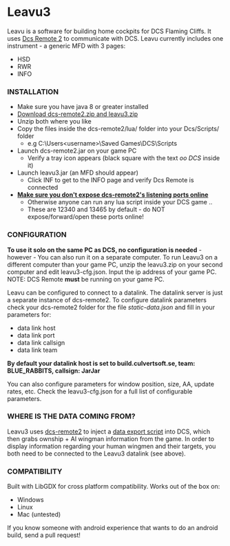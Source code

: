 # Leavu3

Leavu is a software for building home cockpits for DCS Flaming Cliffs. It uses [Dcs Remote 2](https://github.com/GiGurra/dcs-remote2) to communicate with DCS. Leavu currently includes one instrument - a generic MFD with 3 pages:
 * HSD
 * RWR
 * INFO


### INSTALLATION

* Make sure you have java 8 or greater installed
* [Download dcs-remote2.zip and leavu3.zip](http://build.culvertsoft.se/dcs/)
* Unzip both where you like
* Copy the files inside the dcs-remote2/lua/ folder into your Dcs/Scripts/ folder
  * e.g C:\Users\<username>\Saved Games\DCS\Scripts
* Launch dcs-remote2.jar on your game PC
  * Verify a tray icon appears (black square with the text *oo DCS* inside it)
* Launch leavu3.jar (an MFD should appear)
  * Click INF to get to the INFO page and verify Dcs Remote is connected
* [**Make sure you don't expose dcs-remote2's listening ports online**](https://github.com/GiGurra/dcs-remote2)
  * Otherwise anyone can run any lua script inside your DCS game ..
  * These are 12340 and 13465 by default - do NOT expose/forward/open these ports online!


### CONFIGURATION

**To use it solo on the same PC as DCS, no configuration is needed** - however - You can also run it on a separate computer. 
To run Leavu3 on a different computer than your game PC, unzip the leavu3.zip on your second computer and edit leavu3-cfg.json. Input the ip address of your game PC. NOTE: DCS Remote **must** be running on your game PC.

Leavu can be configured to connect to a datalink. The datalink server is just a separate instance of dcs-remote2. To configure datalink parameters check your dcs-remote2 folder for the file *static-data.json* and fill in your parameters for:
 * data link host
 * data link port
 * data link callsign
 * data link team

**By default your datalink host is set to build.culvertsoft.se, team: BLUE_RABBITS, callsign: JarJar**

You can also configure parameters for window position, size, AA, update rates, etc. Check the leavu3-cfg.json for a full list of configurable parameters.


### WHERE IS THE DATA COMING FROM?

Leavu3 uses [dcs-remote2](https://github.com/GiGurra/dcs-remote2) to inject a [data export script](https://github.com/GiGurra/leavu3/blob/master/src/main/resources/lua_scripts/LoDataExport.lua) into DCS, which then grabs ownship + AI wingman information from the game. In order to display information regarding your human wingmen and their targets, you both need to be connected to the Leavu3 datalink (see above).


### COMPATIBILITY

Built with LibGDX for cross platform compatibility. Works out of the box on:
* Windows
* Linux
* Mac (untested)

If you know someone with android experience that wants to do an android build, send a pull request!
